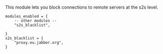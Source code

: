 This module lets you block connections to remote servers at the s2s
level.

``` {.lua}
modules_enabled = {
    -- other modules --
    "s2s_blacklist",

}
s2s_blacklist = {
    "proxy.eu.jabber.org",
}
```
